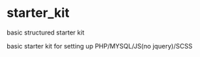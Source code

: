# starter_kit
basic structured starter kit

basic starter kit for setting up PHP/MYSQL/JS(no jquery)/SCSS



